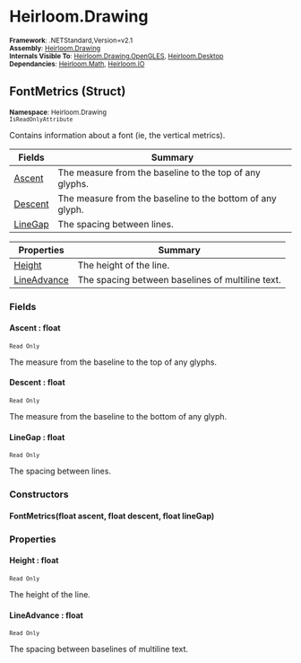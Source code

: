 # Heirloom.Drawing

<small>**Framework**: .NETStandard,Version=v2.1</small>  
<small>**Assembly**: [Heirloom.Drawing](../Heirloom.Drawing/Heirloom.Drawing.md)</small>  
<small>**Internals Visible To**: [Heirloom.Drawing.OpenGLES](../Heirloom.Drawing.OpenGLES/Heirloom.Drawing.OpenGLES.md), [Heirloom.Desktop](../Heirloom.Desktop/Heirloom.Desktop.md)</small>  
<small>**Dependancies**: [Heirloom.Math](../Heirloom.Math/Heirloom.Math.md), [Heirloom.IO](../Heirloom.IO/Heirloom.IO.md)</small>  

## FontMetrics (Struct)
<small>**Namespace**: Heirloom.Drawing</small>  
<small>`IsReadOnlyAttribute`</small>

Contains information about a font (ie, the vertical metrics).

| Fields                  | Summary                                                   |
|-------------------------|-----------------------------------------------------------|
| [Ascent](#ASC316359EC)  | The measure from the baseline to the top of any glyphs.   |
| [Descent](#DESD1D79FC4) | The measure from the baseline to the bottom of any glyph. |
| [LineGap](#LINF437CC38) | The spacing between lines.                                |

| Properties                  | Summary                                          |
|-----------------------------|--------------------------------------------------|
| [Height](#HEIE098AAEB)      | The height of the line.                          |
| [LineAdvance](#LINFB1BC226) | The spacing between baselines of multiline text. |

### Fields

#### <a name="ASC316359EC"></a>Ascent : float
<small>`Read Only`</small>

The measure from the baseline to the top of any glyphs.

#### <a name="DESD1D79FC4"></a>Descent : float
<small>`Read Only`</small>

The measure from the baseline to the bottom of any glyph.

#### <a name="LINF437CC38"></a>LineGap : float
<small>`Read Only`</small>

The spacing between lines.

### Constructors

#### FontMetrics(float ascent, float descent, float lineGap)

### Properties

#### <a name="HEIE098AAEB"></a>Height : float

<small>`Read Only`</small>

The height of the line.

#### <a name="LINFB1BC226"></a>LineAdvance : float

<small>`Read Only`</small>

The spacing between baselines of multiline text.

